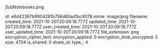 SubNotebooks.png

id: e6d42367b9804281b756d80ad1bc9078
mime: image/png
filename: 
created_time: 2021-10-20T20:09:18.777Z
updated_time: 2021-10-20T20:09:18.777Z
user_created_time: 2021-10-20T20:09:18.777Z
user_updated_time: 2021-10-20T20:09:18.777Z
file_extension: png
encryption_cipher_text: 
encryption_applied: 0
encryption_blob_encrypted: 0
size: 4704
is_shared: 0
share_id: 
type_: 4